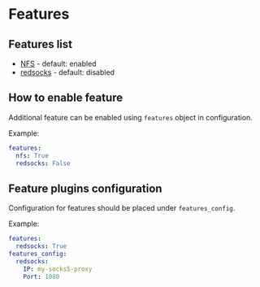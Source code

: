 # Features
## Features list

* [NFS](nfs.md) - default: enabled
* [redsocks](redsocks.md) - default: disabled

## How to enable feature

Additional feature can be enabled using `features` object in configuration.

Example:
```yaml
features:
  nfs: True
  redsocks: False
```

## Feature plugins configuration

Configuration for features should be placed under `features_config`.

Example:
```yaml
features:
  redsocks: True
features_config:
  redsocks:
    IP: my-socks5-proxy
    Port: 1080
```
